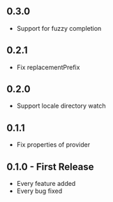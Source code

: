 ## 0.3.0
* Support for fuzzy completion

## 0.2.1
* Fix replacementPrefix

## 0.2.0
* Support locale directory watch

## 0.1.1
* Fix properties of provider

## 0.1.0 - First Release
* Every feature added
* Every bug fixed
